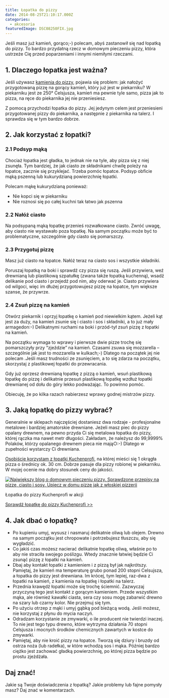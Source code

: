 ```yaml
---
title: Łopatka do pizzy
date: 2014-08-25T21:10:17.000Z
categories: 
  - akcesoria
featuredImage: DSC08250FIX.jpg
---
```


Jeśli masz już kamień, gorąco;-) polecam, abyś zastanowił się nad łopatką do pizzy. To bardzo przydatną rzecz w domowym pieczeniu pizzy, która ustrzeże Cię przed poparzeniami i innymi niemiłymi rzeczami.

## 1\. Dlaczego łopatka jest ważna?

Jeśli używasz <a href="/kamien-pizzy/">kamienia do pizzy</a>, pojawia się problem: jak nałożyć przygotowaną pizzę na gorący kamień, który już jest w piekarniku? W piekarniku jest ze 250° Celsjusza, kamień ma pewnie tyle samo, pizza jak to pizza, na ręce do piekarnika jej nie przeniesiesz.

Z pomocą przychodzi łopatka do pizzy. Jej jedynym celem jest przeniesieni przygotowanej pizzy do piekarnika, a następnie z piekarnika na talerz. I sprawdza się w tym bardzo dobrze.

## 2\. Jak korzystać z łopatki?

### 2.1 Podsyp mąką

Chociaż łopatka jest gładka, to jednak nie na tyle, aby pizza się z niej zsunęła. Tym bardziej, że jak ciasto ze składnikami chwilę poleży na łopatce, zacznie się przyklejać. Trzeba pomóc łopatce. Podsyp obficie mąką pszenną lub kukurydzianą powierzchnię łopatki.

Polecam mąkę kukurydzianą ponieważ:

- Nie kopci się w piekarniku
- Nie roznosi się po całej kuchni tak łatwo jak pszenna

### 2.2 Nałóż ciasto

Na podsypaną mąką łopatkę przenieś rozwałkowane ciasto. Zwróć uwagę, aby ciasto nie wystawało poza łopatkę. Na samym początku może być to problematyczne, szczególnie gdy ciasto się pomarszczy.

### 2.3 Przygotuj pizzę

Masz już ciasto na łopatce. Nałóż teraz na ciasto sos i wszystkie składniki.

Poruszaj łopatką na boki i sprawdź czy pizza się ruszą. Jeśli przywiera, weź drewnianą lub plastikową szpatułkę (zwana także łopatką kuchenną), wsadź delikanie pod ciasto i przejedź pod nim, aby oderwać je. Ciasto przywiera od wilgoci, więc im dłużej przygotowujesz pizzę na łopatce, tym większe szanse, że przywrze.

### 2.4 Zsuń pizzę na kamień

Otwórz piekarnik i oprzyj łopatkę o kamień pod niewielkim kątem. Jeżeli kąt jest za duży, na kamień zsunie się i ciasto i sos i składniki, a to już mały armagedon:-) Delikatnymi ruchami na boki i przód-tył zsuń pizzę z łopatki na kamień.

Na początku wymaga to wprawy i pierwsze dwie pizze trochę się pomarszczyły przy “zjeździe” na kamień. Czasami zsuwa się mozzarella – szczególnie jak jest to mozzarella w kulkach;-) Dlatego na początek jej nie polecam .Jeśli masz trudności ze zsunięciem, a to się zdarza na początku, skorzystaj z plastikowej łopatki do przewracania.

Gdy już oprzesz drewnianą łopatkę z pizzą o kamień, wsuń plastikową łopatkę do pizzę i delikatnie przesuń plastikową łopatkę wzdłuż łopatki drewnianej od dołu do góry lekko podważając. To powinno pomóc.

Obiecuję, że po kilka razach nabierzesz wprawy godnej mistrzów pizzy.

## 3\. Jaką łopatkę do pizzy wybrać?

Generalnie w sklepach najczęściej dostaniesz dwa rodzaje - profesjonalne metalowe i bardziej amatorskie drewniane. Jeżeli masz piec do pizzy opalany drewnem, na pewno przyda Ci się metalowa łopatka do pizzy, której rączka ma nawet metr długości. Zakładam, że należysz do 99,9999% Polaków, którzy opalanego drewnem pieca nie mają○:-) Dlatego w zupełności wystarczy Ci drewniana.

[Osobiście korzystam z łopatki Kuchenprofi](http://www.ceneo.pl/10200823#cid=7705&crid=64017&pid=5958), na której mieści się 1 okrągła pizza o średnicy ok. 30 cm. Dobrze pasuje dla pizzy robionej w piekarniku. W mojej ocenie ma dobry stosunek ceny do jakości.

[![Największy blog o domowym pieczeniu pizzy. Sprawdzone przepisy na pizze, ciasto i sosy. Upiecz w domu pizzę jak z włoskiej pizzerii](DSC08250FIX-300x227.jpg)](http://www.ceneo.pl/10200823#cid=7705&crid=64017&pid=5958)

Łopatka do pizzy Kuchenprofi w akcji

[Sprawdź łopatkę do pizzy Kuchenprofi >>](http://www.ceneo.pl/10200823#cid=7705&crid=64017&pid=5958)

## 4\. Jak dbać o łopatkę?

- Po kupieniu umyj, wysusz i nasmaruj delikatnie oliwą lub olejem. Drewno na samym początku jest chropowate i potrzebujesz tłuszczu, aby się wygładzić.
- Co jakiś czas możesz nacierać delikatnie łopatkę oliwą, właśnie po to aby nie straciła swojego poślizgu. Wtedy znacznie łatwiej będzie Ci zsunąć pizzę z łopatki na kamień.
- Dbaj aby kontakt łopatki z kamieniem i z pizzą był jak najkrótszy. Pamiętaj, że kamień ma temperaturę grubo ponad 200 stopni Celsujsza, a łopatka do pizzy jest drewniana. Im krócej, tym lepiej, raz-dwa z łopatki na kamień, z kamienia na łopatkę i łopatki na talerz.
- Przednia krawędź łopatki może się trochę ściemnić. Zazwyczaj przyczyną tego jest kontakt z gorącym kamieniem. Przede wszystkim mąka, ale również kawałki ciasta, sera czy sosu mogę zabarwić drewno na szary lub czarny kolor. Nie przejmuj się tym.
- Po użyciu otrzep z mąki i umyj gąbką pod bieżącą wodą. Jeśli możesz, nie korzystaj z płynu do mycia naczyń.
- Odradzam korzystanie ze zmywarki, o ile producent nie twierdzi inaczej. To nie jest tego typu drewno, które wytrzyma działania 70 stopni Celsjusza i mocnych środków chemicznych zawartych w kostce do zmywarki.
- Pamiętaj, aby nie kroić pizzy na łopatce. Tworzą się dziury i bruzdy od ostrza noża (lub radełka), w które wchodzą sos i mąka. Później bardzo ciężko jest zachować gładką powierzchnię, po której pizza będzie po prostu zjeżdżała.

## Daj znać!

Jakie są Twoje doświadczenia z łopatką? Jakie problemy lub fajne pomysły masz? Daj znać w komentarzach.
